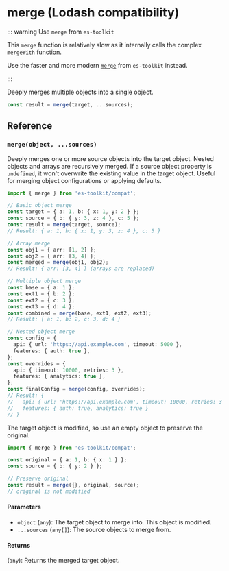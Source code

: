 # merge (Lodash compatibility)

::: warning Use `merge` from `es-toolkit`

This `merge` function is relatively slow as it internally calls the complex `mergeWith` function.

Use the faster and more modern [`merge`](../../object/merge.ts) from `es-toolkit` instead.

:::

Deeply merges multiple objects into a single object.

```typescript
const result = merge(target, ...sources);
```

## Reference

### `merge(object, ...sources)`

Deeply merges one or more source objects into the target object. Nested objects and arrays are recursively merged. If a source object property is `undefined`, it won't overwrite the existing value in the target object. Useful for merging object configurations or applying defaults.

```typescript
import { merge } from 'es-toolkit/compat';

// Basic object merge
const target = { a: 1, b: { x: 1, y: 2 } };
const source = { b: { y: 3, z: 4 }, c: 5 };
const result = merge(target, source);
// Result: { a: 1, b: { x: 1, y: 3, z: 4 }, c: 5 }

// Array merge
const obj1 = { arr: [1, 2] };
const obj2 = { arr: [3, 4] };
const merged = merge(obj1, obj2);
// Result: { arr: [3, 4] } (arrays are replaced)

// Multiple object merge
const base = { a: 1 };
const ext1 = { b: 2 };
const ext2 = { c: 3 };
const ext3 = { d: 4 };
const combined = merge(base, ext1, ext2, ext3);
// Result: { a: 1, b: 2, c: 3, d: 4 }

// Nested object merge
const config = {
  api: { url: 'https://api.example.com', timeout: 5000 },
  features: { auth: true },
};
const overrides = {
  api: { timeout: 10000, retries: 3 },
  features: { analytics: true },
};
const finalConfig = merge(config, overrides);
// Result: {
//   api: { url: 'https://api.example.com', timeout: 10000, retries: 3 },
//   features: { auth: true, analytics: true }
// }
```

The target object is modified, so use an empty object to preserve the original.

```typescript
import { merge } from 'es-toolkit/compat';

const original = { a: 1, b: { x: 1 } };
const source = { b: { y: 2 } };

// Preserve original
const result = merge({}, original, source);
// original is not modified
```

#### Parameters

- `object` (`any`): The target object to merge into. This object is modified.
- `...sources` (`any[]`): The source objects to merge from.

#### Returns

(`any`): Returns the merged target object.
